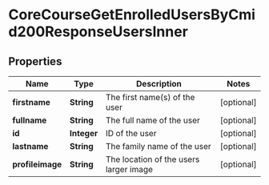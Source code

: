 

# CoreCourseGetEnrolledUsersByCmid200ResponseUsersInner


## Properties

| Name | Type | Description | Notes |
|------------ | ------------- | ------------- | -------------|
|**firstname** | **String** | The first name(s) of the user |  [optional] |
|**fullname** | **String** | The full name of the user |  [optional] |
|**id** | **Integer** | ID of the user |  [optional] |
|**lastname** | **String** | The family name of the user |  [optional] |
|**profileimage** | **String** | The location of the users larger image |  [optional] |



